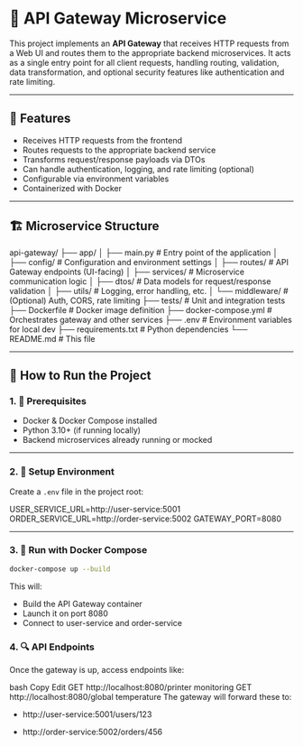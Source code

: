 # 🚪 API Gateway Microservice

This project implements an **API Gateway** that receives HTTP requests from a Web UI and routes them to the appropriate backend microservices. It acts as a single entry point for all client requests, handling routing, validation, data transformation, and optional security features like authentication and rate limiting.

---

## 📌 Features

- Receives HTTP requests from the frontend
- Routes requests to the appropriate backend service
- Transforms request/response payloads via DTOs
- Can handle authentication, logging, and rate limiting (optional)
- Configurable via environment variables
- Containerized with Docker

---

## 🏗️ Microservice Structure

api-gateway/
├── app/
│ ├── main.py # Entry point of the application
│ ├── config/ # Configuration and environment settings
│ ├── routes/ # API Gateway endpoints (UI-facing)
│ ├── services/ # Microservice communication logic
│ ├── dtos/ # Data models for request/response validation
│ ├── utils/ # Logging, error handling, etc.
│ └── middleware/ # (Optional) Auth, CORS, rate limiting
├── tests/ # Unit and integration tests
├── Dockerfile # Docker image definition
├── docker-compose.yml # Orchestrates gateway and other services
├── .env # Environment variables for local dev
├── requirements.txt # Python dependencies
└── README.md # This file


---

## 🚀 How to Run the Project

### 1. 🧱 Prerequisites

- Docker & Docker Compose installed
- Python 3.10+ (if running locally)
- Backend microservices already running or mocked

---

### 2. 🔧 Setup Environment

Create a `.env` file in the project root:

USER_SERVICE_URL=http://user-service:5001
ORDER_SERVICE_URL=http://order-service:5002
GATEWAY_PORT=8080


---

### 3. 🐳 Run with Docker Compose

```bash
docker-compose up --build
```

This will:

- Build the API Gateway container
- Launch it on port 8080
- Connect to user-service and order-service

### 4. 🔍 API Endpoints
Once the gateway is up, access endpoints like:

bash
Copy
Edit
GET http://localhost:8080/printer monitoring
GET http://localhost:8080/global temperature
The gateway will forward these to:

- http://user-service:5001/users/123

- http://order-service:5002/orders/456